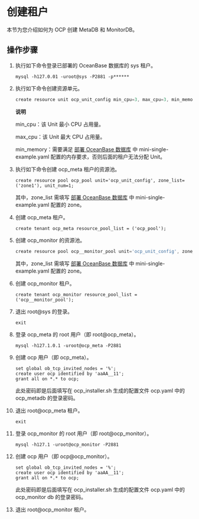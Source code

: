 创建租户 
=========================

本节为您介绍如何为 OCP 创建 MetaDB 和 MonitorDB。

操作步骤 
-------------------------

1. 执行如下命令登录已部署的 OceanBase 数据库的 sys 租户。

   ```unknow
   mysql -h127.0.01 -uroot@sys -P2881 -p******
   ```

   

2. 执行如下命令创建资源单元。

   ```javascript
   create resource unit ocp_unit_config min_cpu=3, max_cpu=3, min_memory=1073741824, max_memory=1073741824, max_iops=1000, min_iops=128, max_disk_size=1000000000, max_session_num=100;
   ```

   
   **说明**

   

   min_cpu：该 Unit 最小 CPU 占用量。

   max_cpu：该 Unit 最大 CPU 占用量。

   min_memory：需要满足 [部署 OceanBase 数据库](/zh-CN/2.deployment-guide/5.prepare-metadb-and-monitordb/2.deploy-the-oceanbase-database.md) 中 mini-single-example.yaml 配置的内存要求，否则后面的租户无法分配 Unit。
   

3. 执行如下命令创建 ocp_meta 租户的资源池。

   ```unknow
   create resource pool ocp_pool unit='ocp_unit_config', zone_list=('zone1'), unit_num=1;
   ```

   

   其中，zone_list 需填写 [部署 OceanBase 数据库](/zh-CN/2.deployment-guide/5.prepare-metadb-and-monitordb/2.deploy-the-oceanbase-database.md) 中 mini-single-example.yaml 配置的 zone。
   

4. 创建 ocp_meta 租户。

   ```unknow
   create tenant ocp_meta resource_pool_list = ('ocp_pool');
   ```

   

5. 创建 ocp_monitor 的资源池。

   ```javascript
   create resource pool ocp__monitor_pool unit='ocp_unit_config', zone_list=('zone1'), unit_num=1;
   ```

   

   其中，zone_list 需填写 [部署 OceanBase 数据库](/zh-CN/2.deployment-guide/5.prepare-metadb-and-monitordb/2.deploy-the-oceanbase-database.md) 中 mini-single-example.yaml 配置的 zone。
   

6. 创建 ocp_monitor 租户。

   ```unknow
   create tenant ocp_monitor resource_pool_list = ('ocp__monitor_pool');
   ```

   

7. 退出 root@sys 的登录。

   ```unknow
   exit
   ```

   

8. 登录 ocp_meta 的 root 用户（即 root@ocp_meta）。

   ```unknow
   mysql -h127.1.0.1 -uroot@ocp_meta -P2881
   ```

   

9. 创建 ocp 用户（即 ocp_meta）。

   ```unknow
   set global ob_tcp_invited_nodes = '%';
   create user ocp identified by 'aaAA__11';
   grant all on *.* to ocp;
   ```

   

   此处密码即是后面填写在 ocp_installer.sh 生成的配置文件 ocp.yaml 中的 ocp_metadb 的登录密码。
   

10. 退出 root@ocp_meta 租户。

    ```unknow
    exit
    ```

    

11. 登录 ocp_monitor 的 root 用户（即 root@ocp_monitor）。

    ```unknow
    mysql -h127.1 -uroot@ocp_monitor -P2881
    ```

    

12. 创建 ocp 用户（即 ocp@ocp_monitor）。

    ```unknow
    set global ob_tcp_invited_nodes = '%';
    create user ocp identified by 'aaAA__11'; 
    grant all on *.* to ocp;
    ```

    

    此处密码即是后面填写在 ocp_installer.sh 生成的配置文件 ocp.yaml 中的 ocp_monitor db 的登录密码。
    

13. 退出 root@ocp_monitor 租户。

    



